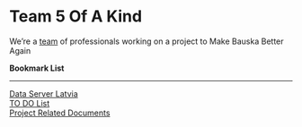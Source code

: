    <body>
      <h1>Team 5 Of A Kind</h1>
      <p>
         We’re a <a href="https://www.mcdonalds.com/us/en-us/about-us/leadership-team.html">team</a> of professionals working
         on a project to Make Bauska Better Again
      </p>
   </body>
</html>

<strong> Bookmark List </strong>
<hr>
<a href="https://data.gov.lv/lv">Data Server Latvia</a> <br>
<a href="https://5-of-a-kind.monday.com/boards/737351226">TO DO List</a> <br>
<a href="https://drive.google.com/drive/folders/1maP51iZZuWkRuMhyKJFX3KCeXE5k57Ol">Project Related Documents</a> <br>
   
